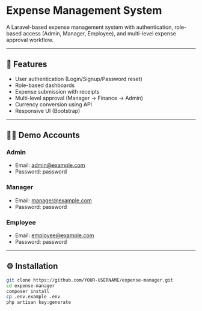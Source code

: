 # Expense Management System

A Laravel-based expense management system with authentication, role-based access (Admin, Manager, Employee), and multi-level expense approval workflow.

---

## 🚀 Features
- User authentication (Login/Signup/Password reset)
- Role-based dashboards
- Expense submission with receipts
- Multi-level approval (Manager → Finance → Admin)
- Currency conversion using API
- Responsive UI (Bootstrap)

---

## 🧑‍💻 Demo Accounts

### Admin
- Email: admin@example.com  
- Password: password  

### Manager
- Email: manager@example.com  
- Password: password  

### Employee
- Email: employee@example.com  
- Password: password  

---

## ⚙️ Installation

```bash
git clone https://github.com/YOUR-USERNAME/expense-manager.git
cd expense-manager
composer install
cp .env.example .env
php artisan key:generate
